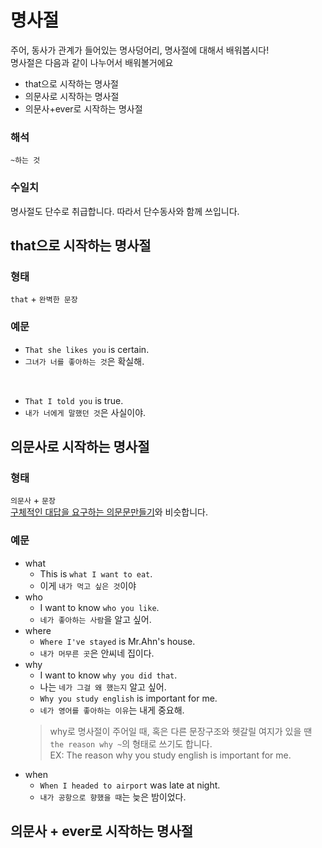 # 명사절
주어, 동사가 관계가 들어있는 명사덩어리, 명사절에 대해서 배워봅시다!<br>
명사절은 다음과 같이 나누어서 배워볼거에요<br>
- that으로 시작하는 명사절
- 의문사로 시작하는 명사절
- 의문사+ever로 시작하는 명사절

### 해석
`~하는 것`
### 수일치
명사절도 단수로 취급합니다. 따라서 단수동사와 함께 쓰입니다.

## that으로 시작하는 명사절
### 형태
`that` + `완벽한 문장`
### 예문
- `That she likes you` is certain.
- `그녀가 너를 좋아하는 것`은 확실해.
<br>

- `That I told you` is true.
- `내가 너에게 말했던 것`은 사실이야.

## 의문사로 시작하는 명사절
### 형태
`의문사` + `문장`<br>
[구체적인 대답을 요구하는 의문문만들기](https://github.com/baesy0/learningEnglish/blob/master/docs/question.md#구체적인-대답을-요구하는-의문문)와 비슷합니다.<br>
### 예문
- what
  - This is `what I want to eat`.
  - 이게 `내가 먹고 싶은 것`이야
- who
  - I want to know `who you like`.
  - `네가 좋아하는 사람`을 알고 싶어.
- where
  - `Where I've stayed` is Mr.Ahn's house.
  - `내가 머무른 곳`은 안씨네 집이다.
- why
  - I want to know `why you did that`.
  - 나는 `네가 그걸 왜 했는지` 알고 싶어.
  - `Why you study english` is important for me.
  - `네가 영어를 좋아하는 이유`는 내게 중요해.
  > why로 명사절이 주어일 때, 혹은 다른 문장구조와 헷갈릴 여지가 있을 땐 `the reason why ~`의 형태로 쓰기도 합니다.<br>
  > EX: The reason why you study english is important for me.
- when
  - `When I headed to airport` was late at night.
  - `내가 공항으로 향했을 때`는 늦은 밤이었다.

## 의문사 + ever로 시작하는 명사절

